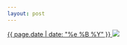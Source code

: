 ```yaml
---
layout: post
---
```


<p>
  <a href="/125">
    <time>{{ page.date | date: "%e %B %Y" }}</time>
    <img src="https://s3.amazonaws.com/life.aaronjgreenberg.com/125.jpg">
  </a>
  
</p>
